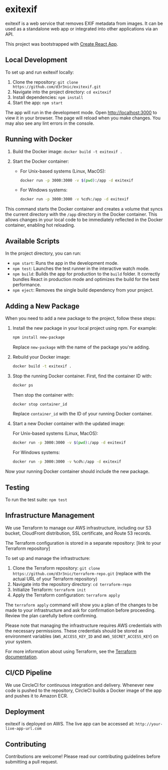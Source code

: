# exitexif

exitexif is a web service that removes EXIF metadata from images. It can be used as a standalone web app or integrated into other applications via an API.

This project was bootstrapped with [Create React App](https://github.com/facebook/create-react-app).

## Local Development

To set up and run exitexif locally:

1. Clone the repository: `git clone https://github.com/d3r3nic/exitexif.git`
2. Navigate into the project directory: `cd exitexif`
3. Install dependencies: `npm install`
4. Start the app: `npm start`

The app will run in the development mode. Open [http://localhost:3000](http://localhost:3000) to view it in your browser. The page will reload when you make changes. You may also see any lint errors in the console.

## Running with Docker

1. Build the Docker image: `docker build -t exitexif .`

2. Start the Docker container:

    - For Unix-based systems (Linux, MacOS):
      ```bash
      docker run -p 3000:3000 -v $(pwd):/app -d exitexif
      ```

    - For Windows systems:
      ```bash
      docker run -p 3000:3000 -v %cd%:/app -d exitexif
      ```

This command starts the Docker container and creates a volume that syncs the current directory with the `/app` directory in the Docker container. This allows changes in your local code to be immediately reflected in the Docker container, enabling hot reloading.


## Available Scripts

In the project directory, you can run:

- `npm start`: Runs the app in the development mode.
- `npm test`: Launches the test runner in the interactive watch mode.
- `npm build`: Builds the app for production to the `build` folder. It correctly bundles React in production mode and optimizes the build for the best performance.
- `npm eject`: Removes the single build dependency from your project.

## Adding a New Package

When you need to add a new package to the project, follow these steps:

1. Install the new package in your local project using npm. For example:

    ```bash
    npm install new-package
    ```

   Replace `new-package` with the name of the package you're adding.

2. Rebuild your Docker image:

    ```bash
    docker build -t exitexif .
    ```

3. Stop the running Docker container. First, find the container ID with:

    ```bash
    docker ps
    ```

   Then stop the container with:

    ```bash
    docker stop container_id
    ```

   Replace `container_id` with the ID of your running Docker container.

4. Start a new Docker container with the updated image:

   For Unix-based systems (Linux, MacOS):

    ```bash
    docker run -p 3000:3000 -v $(pwd):/app -d exitexif
    ```

   For Windows systems:

    ```bash
    docker run -p 3000:3000 -v %cd%:/app -d exitexif
    ```

Now your running Docker container should include the new package.

## Testing

To run the test suite: `npm test`

## Infrastructure Management

We use Terraform to manage our AWS infrastructure, including our S3 bucket, CloudFront distribution, SSL certificate, and Route 53 records.

The Terraform configuration is stored in a separate repository: [link to your Terraform repository]

To set up and manage the infrastructure:

1. Clone the Terraform repository: `git clone https://github.com/d3r3nic/terraform-repo.git` (replace with the actual URL of your Terraform repository)
2. Navigate into the repository directory: `cd terraform-repo`
3. Initialize Terraform: `terraform init`
4. Apply the Terraform configuration: `terraform apply`

The `terraform apply` command will show you a plan of the changes to be made to your infrastructure and ask for confirmation before proceeding. Review the plan carefully before confirming.

Please note that managing the infrastructure requires AWS credentials with the necessary permissions. These credentials should be stored as environment variables (`AWS_ACCESS_KEY_ID` and `AWS_SECRET_ACCESS_KEY`) on your system.

For more information about using Terraform, see the [Terraform documentation](https://www.terraform.io/docs/index.html).


## CI/CD Pipeline

We use CircleCI for continuous integration and delivery. Whenever new code is pushed to the repository, CircleCI builds a Docker image of the app and pushes it to Amazon ECR.

## Deployment

exitexif is deployed on AWS. The live app can be accessed at: `http://your-live-app-url.com`

## Contributing

Contributions are welcome! Please read our contributing guidelines before submitting a pull request.
